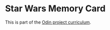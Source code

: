 # Star Wars Memory Card

This is part of the [Odin project curriculum](https://www.theodinproject.com/lessons/react-new-memory-card).


